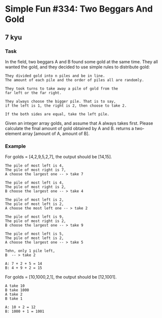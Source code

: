 # Simple Fun #334: Two Beggars And Gold
## 7 kyu

### Task

In the field, two beggars A and B found some gold at the same time. They all wanted the gold, and they decided to use simple rules to distribute gold:
```
They divided gold into n piles and be in line.
The amount of each pile and the order of piles all are randomly.

They took turns to take away a pile of gold from the
far left or the far right.

They always choose the bigger pile. That is to say,
if the left is 1, the right is 2, then choose to take 2.

If the both sides are equal, take the left pile.
```
Given an integer array golds, and assume that A always takes first. Please calculate the final amount of gold obtained by A and B. returns a two-element array [amount of A, amount of B].

### Example

For golds = [4,2,9,5,2,7], the output should be [14,15].
```
The pile of most left is 4,
The pile of most right is 7,
A choose the largest one -- > take 7

The pile of most left is 4,
The pile of most right is 2,
B choose the largest one -- > take 4

The pile of most left is 2,
The pile of most left is 2,
A choose the most left one -- > take 2

The pile of most left is 9,
The pile of most right is 2,
B choose the largest one -- > take 9

The pile of most left is 5,
The pile of most left is 2,
A choose the largest one -- > take 5

Tehn, only 1 pile left,
B  -- > take 2

A: 7 + 2 + 5 = 14
B: 4 + 9 + 2 = 15
```
For golds = [10,1000,2,1], the output should be [12,1001].
```
A take 10
B take 1000
A take 2
B take 1

A: 10 + 2 = 12
B: 1000 + 1 = 1001
```